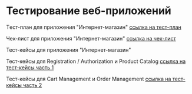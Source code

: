 # Тестирование веб-приложений

Tест-план для приложения "Интернет-магазин" [ссылка на тест-план](https://docs.google.com/spreadsheets/d/1m8AwC18X0eFaEf3m-EmtODqlMJZWSDF0Q6mkQtsDroI/edit?usp=sharing)

Чек-лист для приложения "Интернет-магазин" [ссылка на чек-лист](https://docs.google.com/spreadsheets/d/1_9L8ewKMnkpiDdrUX41xExTe7aDT8L19M-OSotqtr2E/edit?usp=sharing)

Тест-кейсы для приложения "Интернет-магазин"

Тест-кейсы для Registration / Authorization и Product Catalog [ссылка на тест-кейсы часть 1](https://drive.google.com/file/d/1sabX2brAgdBdkOIju6a1c_xiu6R0Rnqc/view?usp=sharing)

Тест-кейсы для Cart Management и Order Management [ссылка на тест-кейсы часть 2](https://drive.google.com/file/d/1zQkSR6dQwTaPyQYlHNmeh4Ekgt8UIum6/view?usp=sharing)


